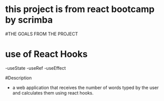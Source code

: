 # this project is  from react bootcamp by scrimba #

#THE GOALS FROM THE PROJECT

# use of React Hooks
-useState
-useRef
-useEffect

#Description
- a web application that receives the number of words typed by the user and calculates them using react hooks.

